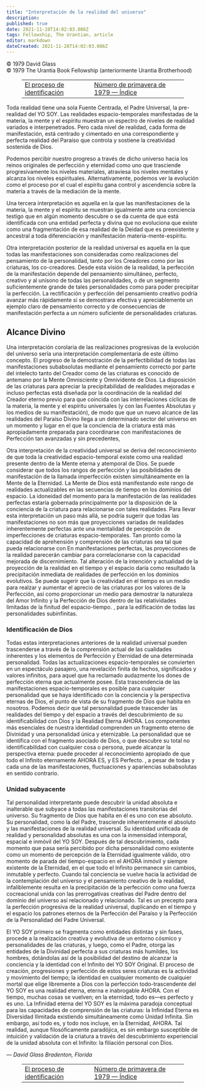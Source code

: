 ```yaml
---
title: "Interpretación de la realidad del universo"
description: 
published: true
date: 2021-11-28T14:02:03.086Z
tags: Fellowship, The Urantian, article
editor: markdown
dateCreated: 2021-11-28T14:02:03.086Z
---
```


<p class="v-card v-sheet theme--light grey lighten-3 px-2">© 1979 David Glass<br>© 1979 The Urantia Book Fellowship (anteriormente Urantia Brotherhood)</p>
<figure class="table chapter-navigator">
  <table>
    <tbody>
      <tr>
        <td>
        <a href="/es/article/Henry_Begemann/The_Identification_Process">
          <span class="mdi mdi-arrow-left-drop-circle"></span><span class="pl-2">El proceso de identificación</span>
        </a>
        </td>
        <td>
        <a href="/es/index/articles_the_urantian#número-de-primavera-de-1979">
          <span class="mdi mdi-book-open-variant"></span><span class="pl-2">Número de primavera de 1979 — Índice</span>
        </a>
        </td>
        <td>
        </td>
      </tr>
    </tbody>
  </table>
</figure>



Toda realidad tiene una sola Fuente Centrada, el Padre Universal, la pre-realidad del YO SOY. Las realidades espacio-temporales manifestadas de la materia, la mente y el espíritu muestran un espectro de niveles de realidad variados e interpenetrados. Pero cada nivel de realidad, cada forma de manifestación, está centrado y cimentado en una correspondiente y perfecta realidad del Paraíso que controla y sostiene la creatividad sostenida de Dios.

Podemos percibir nuestro progreso a través de dicho universo hacia los reinos originales de perfección y eternidad como uno que trasciende progresivamente los niveles materiales, atraviesa los niveles mentales y alcanza los niveles espirituales. Alternativamente, podemos ver la evolución como el proceso por el cual el espíritu gana control y ascendencia sobre la materia a través de la mediación de la mente.

Una tercera interpretación es aquella en la que las manifestaciones de la materia, la mente y el espíritu se muestran igualmente ante una conciencia testigo que en algún momento descubre o se da cuenta de que está identificada con una entidad perfecta y divina que no evoluciona que existe como una fragmentación de esa realidad de la Deidad que es preexistente y ancestral a toda diferenciación y manifestación materia-mente-espíritu.

Otra interpretación posterior de la realidad universal es aquella en la que todas las manifestaciones son consideradas como realizaciones del pensamiento de la personalidad, tanto por los Creadores como por las criaturas, los co-creadores. Desde esta visión de la realidad, la perfección de la manifestación depende del pensamiento simultáneo, perfecto, creativo y al unísono de todas las personalidades, o de un segmento suficientemente grande de tales personalidades como para poder precipitar la perfección. La rectificación y perfección del pensamiento creativo podría avanzar más rápidamente si se demostrara efectiva y apreciablemente un ejemplo claro de pensamiento correcto y de consecuencias de manifestación perfecta a un número suficiente de personalidades criaturas.

## Alcance Divino

Una interpretación corolaria de las realizaciones progresivas de la evolución del universo sería una interpretación complementaria de este último concepto. El progreso de la demostración de la perfectibilidad de todas las manifestaciones subabsolutas mediante el pensamiento correcto por parte del intelecto tanto del Creador como de las criaturas es conocido de antemano por la Mente Omnisciente y Omnividente de Dios. La disposición de las criaturas para apreciar la precipitabilidad de realidades mejoradas e incluso perfectas está diseñada por la coordinación de la realidad del Creador eterno previo para que coincida con las interrelaciones cíclicas de la materia, la mente y el espíritu universales (y con las Fuentes Absolutas y los medios de su manifestación), de modo que que un nuevo alcance de las realidades del Paraíso Divino llega a un determinado sector del universo en un momento y lugar en el que la conciencia de la criatura está más apropiadamente preparada para coordinarse con manifestaciones de Perfección tan avanzadas y sin precedentes,

Otra interpretación de la creatividad universal se deriva del reconocimiento de que toda la creatividad espacio-temporal existe como una realidad presente dentro de la Mente eterna y atemporal de Dios. Se puede considerar que todos los rangos de perfección y las posibilidades de manifestación de la llamada imperfección existen simultáneamente en la Mente de la Eternidad. La Mente de Dios está manifestando este rango de realidades actualizables en las secuencias de tiempo en los dominios del espacio. La idoneidad del momento para la manifestación de las realidades perfectas estaría gobernada principalmente por la disposición de la conciencia de la criatura para relacionarse con tales realidades. Para llevar esta interpretación un paso más allá, se podría sugerir que todas las manifestaciones no son más que proyecciones variadas de realidades inherentemente perfectas ante una mentalidad de percepción de imperfecciones de criaturas espacio-temporales. Tan pronto como la capacidad de aprehensión y comprensión de las criaturas sea tal que pueda relacionarse con En manifestaciones perfectas, las proyecciones de la realidad parecerán cambiar para correlacionarse con la capacidad mejorada de discernimiento. Tal alteración de la intención y actualidad de la proyección de la realidad en el tiempo y el espacio daría como resultado la precipitación inmediata de realidades de perfección en los dominios evolutivos. Se puede sugerir que la creatividad en el tiempo es un medio para realzar y aumentar el aprecio de las criaturas por los valores de la Perfección, así como proporcionar un medio para demostrar la naturaleza del Amor Infinito y la Perfección de Dios dentro de las relatividades limitadas de la finitud del espacio-tiempo. , para la edificación de todas las personalidades subinfinitas.

### Identificación de Dios

Todas estas interpretaciones anteriores de la realidad universal pueden trascenderse a través de la comprensión actual de las cualidades inherentes y los elementos de Perfección y Eternidad de una determinada personalidad. Todas las actualizaciones espacio-temporales se convierten en un espectáculo pasajero, una revelación finita de hechos, significados y valores infinitos, para aquel que ha reclamado audazmente los dones de perfección eterna que actualmente posee. Esta trascendencia de las manifestaciones espacio-temporales es posible para cualquier personalidad que se haya identificado con la conciencia y la perspectiva eternas de Dios, el punto de vista de su fragmento de Dios que habita en nosotros. Podemos decir que tal personalidad puede trascender las realidades del tiempo y del espacio a través del descubrimiento de su identificabilidad con Dios y la Realidad Eterna AHORA. Los componentes más esenciales de nuestra identidad comprenden un fragmento eterno de Divinidad y una personalidad única y eternizable. La personalidad que se identifica con el fragmento asociado de Dios, o que descubre su total no identificabilidad con cualquier cosa o persona, puede alcanzar la perspectiva eterna: puede proceder al reconocimiento apropiado de que todo el Infinito eternamente AHORA ES, y ES Perfecto. , a pesar de todas y cada una de las manifestaciones, fluctuaciones y apariencias subabsolutas en sentido contrario.

### Unidad subyacente

Tal personalidad interpretante puede descubrir la unidad absoluta e inalterable que subyace a todas las manifestaciones transitorias del universo. Su fragmento de Dios que habita en él es uno con ese absoluto. Su personalidad, como la del Padre, trasciende inherentemente el absoluto y las manifestaciones de la realidad universal. Su identidad unificada de realidad y personalidad absolutas es una con la inmensidad intemporal, espacial e inmóvil del YO SOY. Después de tal descubrimiento, cada momento que pasa sería percibido por dicha personalidad como existente como un momento de percepción de la Eternidad igualmente válido, otro momento de parada del tiempo-espacio en el AHORA inmóvil y siempre existente de la Eternidad, en el que todo el Infinito permanece sin cambios, inmutable y perfecto. Cuando tal conciencia se vuelve hacia la actividad de la contemplación del universo y el pensamiento creativo de la realidad, infaliblemente resulta en la precipitación de la perfección como una fuerza cocreacional unida con las prerrogativas creativas del Padre dentro del dominio del universo así relacionado y relacionado. Tal es un precepto para la perfección progresiva de la realidad universal, duplicando en el tiempo y el espacio los patrones eternos de la Perfección del Paraíso y la Perfección de la Personalidad del Padre Universal.

El YO SOY primero se fragmenta como entidades distintas y sin fases, procede a la realización creativa y evolutiva de un entorno cósmico y personalidades de las criaturas, y luego, como el Padre, otorga las entidades de la Divinidad perfecta a sus criaturas más humildes, los hombres, dotándolas así de la posibilidad del destino de alcanzar la conciencia y la identidad con el Infinito del YO SOY Original. El proceso de creación, progresiones y perfección de estos seres criaturas es la actividad y movimiento del tiempo; la identidad en cualquier momento de cualquier mortal que elige libremente a Dios con la perfección todo-trascendente del YO SOY es una realidad eterna, eterna e inabrogable AHORA. Con el tiempo, muchas cosas se vuelven; en la eternidad, todo es—es perfecto y es uno. La Infinidad eterna del YO SOY es la máxima paradoja conceptual para las capacidades de comprensión de las criaturas: la Infinidad Eterna es Diversidad Ilimitada existiendo simultáneamente como Unidad Infinita. Sin embargo, así todo es, y todo nos incluye, en la Eternidad, AHORA. Tal realidad, aunque filosóficamente paradójica, es sin embargo susceptible de intuición y validación de la criatura a través del descubrimiento experiencial de la unidad absoluta con el Infinito: la filiación personal con Dios.

— _David Glass_
_Bradenton, Florida_



<figure class="table chapter-navigator">
  <table>
    <tbody>
      <tr>
        <td>
        <a href="/es/article/Henry_Begemann/The_Identification_Process">
          <span class="mdi mdi-arrow-left-drop-circle"></span><span class="pl-2">El proceso de identificación</span>
        </a>
        </td>
        <td>
        <a href="/es/index/articles_the_urantian#número-de-primavera-de-1979">
          <span class="mdi mdi-book-open-variant"></span><span class="pl-2">Número de primavera de 1979 — Índice</span>
        </a>
        </td>
        <td>
        </td>
      </tr>
    </tbody>
  </table>
</figure>
